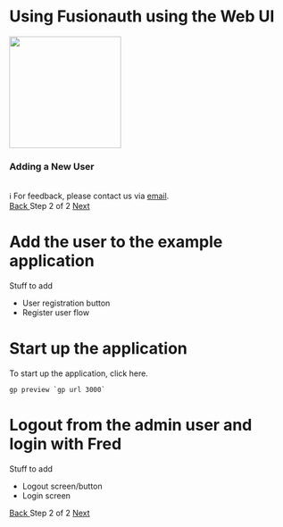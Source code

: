 # Using Fusionauth using the Web UI

<!-- TOP -->
<div class="top">
  <img src="https://cdn.prod.website-files.com/617b1b1f42c1da41aeae3413/6573599a9ea8c6ccef655afd_primary-logo.png" width=200/>
  <div class="scenario-title-section">
    <span class="scenario-title"><h3>Adding a New User</h3></span>
    <br />
    <span class="scenario-subtitle">ℹ️ For feedback, please contact us via <a href="mailto:kirsten.hunter@fusionauth.io">email</a>.</span>
  </div>
</div>

<!-- NAVIGATION -->
<div id="navigation-top" class="navigation-top">
 <a href='command:katapod.loadPage?[{"step":"step1"}]' 
   class="btn btn-dark navigation-top-left">Back
 </a>
<span class="step-count"> Step 2 of 2</span>
 <a href='command:katapod.loadPage?[{"step":"thanks-web"}]' 
    class="btn btn-dark navigation-top-right">Next
  </a>
</div>

<!-- CONTENT -->
# Add the user to the example application
Stuff to add
- User registration button
- Register user flow

# Start up the application

To start up the application, click here.

```
gp preview `gp url 3000`
```

# Logout from the admin user and login with Fred

Stuff to add
- Logout screen/button
- Login screen

<!-- NAVIGATION -->
<div id="navigation-top" class="navigation-top">
 <a href='command:katapod.loadPage?[{"step":"step1"}]' 
   class="btn btn-dark navigation-top-left">Back
 </a>
<span class="step-count"> Step 2 of 2</span>
 <a href='command:katapod.loadPage?[{"step":"finish-web"}]' 
    class="btn btn-dark navigation-top-right">Next
  </a>
</div>


